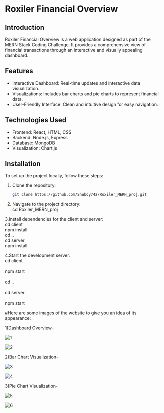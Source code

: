 # Roxiler Financial Overview

## Introduction
Roxiler Financial Overview is a web application designed as part of the MERN Stack Coding Challenge. It provides a comprehensive view of financial transactions through an interactive and visually appealing dashboard.

## Features
- Interactive Dashboard: Real-time updates and interactive data visualization.
- Visualizations: Includes bar charts and pie charts to represent financial data.
- User-Friendly Interface: Clean and intuitive design for easy navigation.

## Technologies Used
- Frontend: React, HTML, CSS
- Backend: Node.js, Express
- Database: MongoDB
- Visualization: Chart.js 

## Installation
To set up the project locally, follow these steps:

1. Clone the repository:
   ```bash
   git clone https://github.com/Shuboy742/Roxiler_MERN_proj.git
   
 2. Navigate to the project directory:
   <br>cd Roxiler_MERN_proj
   
 3.Install dependencies for the client and server:
  <br>cd client
  <br>npm install
  <br>cd ..
  <br>cd server
  <br>npm install

 4.Start the development server:
 <br>cd client<br/>
 <br>npm start<br/>
 <br>cd ..</br>
 <br>cd server<br/>
 <br>npm start<br/>

#Here are some images of the website to give you an idea of its appearance:

1)Dashboard Overview-

![1](https://github.com/user-attachments/assets/1d44ce6c-7097-4c0d-ba01-e1f51904f0d9)

![2](https://github.com/user-attachments/assets/cc404a93-a3e0-4ca1-9786-7eb3722c739f)


2)Bar Chart Visualization-

![3](https://github.com/user-attachments/assets/c08e117a-879b-4ae1-a00c-07c3741ea67d)

![4](https://github.com/user-attachments/assets/fed6a037-5db4-4380-a83c-90ab2aea6d06)


3)Pie Chart Visualization-

![5](https://github.com/user-attachments/assets/9ef66973-27d1-4205-b0fd-0cb109b47e69)

![6](https://github.com/user-attachments/assets/6c58b7bb-b9c9-4417-a9d2-288fc03c6ab8)
